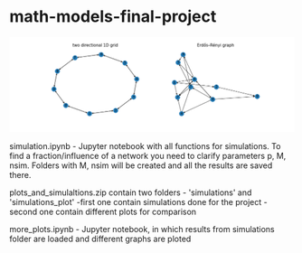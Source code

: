 # math-models-final-project


![My Image](demonstration_1D.jpg)


 simulation.ipynb - Jupyter notebook with all functions for simulations. To find a fraction/influence of a network you need to clarify parameters p, M, nsim. Folders with M, nsim will be created and all the results are saved there.
 
plots_and_simulaltions.zip contain two folders - 'simulations' and 'simulations_plot'
-first one contain simulations done for the project
-second one contain different plots for comparison

more_plots.ipynb - Jupyter notebook, in which results from simulations folder are loaded and different graphs are ploted
